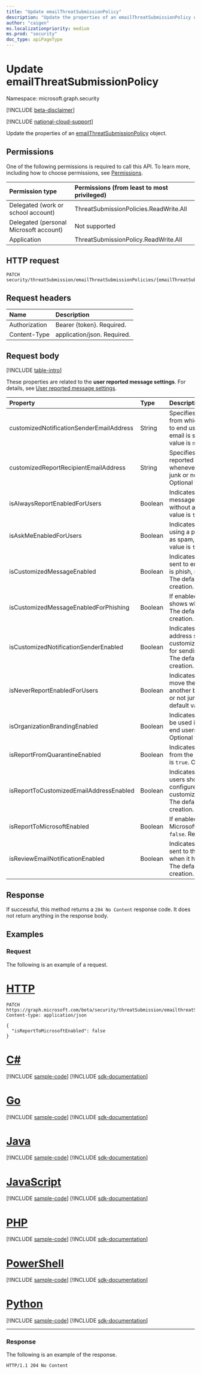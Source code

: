 ```yaml
---
title: "Update emailThreatSubmissionPolicy"
description: "Update the properties of an emailThreatSubmissionPolicy object."
author: "caigen"
ms.localizationpriority: medium
ms.prod: "security"
doc_type: apiPageType
---
```


# Update emailThreatSubmissionPolicy
Namespace: microsoft.graph.security

[!INCLUDE [beta-disclaimer](../../includes/beta-disclaimer.md)]

[!INCLUDE [national-cloud-support](../../includes/global-only.md)]

Update the properties of an [emailThreatSubmissionPolicy](../resources/security-emailthreatsubmissionpolicy.md) object.

## Permissions
One of the following permissions is required to call this API. To learn more, including how to choose permissions, see [Permissions](/graph/permissions-reference).

|Permission type|Permissions (from least to most privileged)|
|:---|:---|
|Delegated (work or school account)|ThreatSubmissionPolicies.ReadWrite.All|
|Delegated (personal Microsoft account)|Not supported|
|Application|ThreatSubmissionPolicy.ReadWrite.All|

## HTTP request

<!-- {
  "blockType": "ignored"
}
-->
``` http
PATCH security/threatSubmission/emailThreatSubmissionPolicies/{emailThreatSubmissionPoliciesId}
```

## Request headers
|Name|Description|
|:---|:---|
|Authorization|Bearer {token}. Required.|
|Content-Type|application/json. Required.|

## Request body
[!INCLUDE [table-intro](../../includes/update-property-table-intro.md)]

These properties are related to the **user reported message settings**. For details, see [User reported message settings](/microsoft-365/security/office-365-security/user-submission).

| Property                                 | Type    | Description                                                                                |
|:-----------------------------------------|:--------|:-------------------------------------------------------------------------------------------|
| customizedNotificationSenderEmailAddress | String  | Specifies the email address of the sender from which email notifications will be sent to end users to inform them whether an email is spam, phish or clean. The default value is `null`. Optional for creation.                   |
| customizedReportRecipientEmailAddress    | String  | Specifies the destination where the reported messages from end users will land whenever they report something as phish, junk or not junk. The default value is `null`. Optional for creation. |
| isAlwaysReportEnabledForUsers            | Boolean | Indicates whether end users can report a message as spam, phish or junk directly without a confirmation(popup). The default value is `true`.  Optional for creation.          |
| isAskMeEnabledForUsers                   | Boolean | Indicates whether end users can confirm using a popup before reporting messages as spam, phish or not junk. The default value is `true`.  Optional for creation. |
| isCustomizedMessageEnabled               | Boolean | Indicates whether the email notifications sent to end users to inform them if an email is phish, spam or junk is customized or not. The default value is `false`. Optional for creation.                  |
| isCustomizedMessageEnabledForPhishing    | Boolean | If enabled, customized message only shows when email is reported as phishing. The default value is `false`. Optional for creation. |
| isCustomizedNotificationSenderEnabled    | Boolean | Indicates whether to use the sender email address set using customizedNotificationSenderEmailAddress for sending email notifications to end users. The default value is `false`. Optional for creation.               |
| isNeverReportEnabledForUsers             | Boolean | Indicates whether end users can simply move the message from one folder to another based on the action of spam, phish or not junk without actually reporting it. The default value is `true`. Optional for creation.         |
| isOrganizationBrandingEnabled            | Boolean | Indicates whether the branding logo should be used in the email notifications sent to end users. The default value is `false`. Optional for creation.        |
| isReportFromQuarantineEnabled            | Boolean | Indicates whether end users can submit from the quarantine page. The default value is `true`. Optional for creation.              |
| isReportToCustomizedEmailAddressEnabled  | Boolean | Indicates whether emails reported by end users should be send to the custom mailbox configured using customizedReportRecipientEmailAddress.  The default value is `false`. Optional for creation.              |
| isReportToMicrosoftEnabled               | Boolean | If enabled, the email will be sent to Microsoft for analysis. The default value is `false`. Requried for creation.  |
| isReviewEmailNotificationEnabled         | Boolean | Indicates whether an email notification is sent to the end user who reported the email when it has been reviewed by the admin. The default value is `false`. Optional for creation.  |



## Response

If successful, this method returns a `204 No Content` response code. It does not return anything in the response body.

## Examples

### Request
The following is an example of a request.

# [HTTP](#tab/http)
<!-- {
  "blockType": "request",
  "name": "update_emailthreatsubmissionpolicy",
  "sampleKeys": ["DefaultReportSubmissionPolicy"]
}
-->
``` http
PATCH https://graph.microsoft.com/beta/security/threatSubmission/emailthreatSubmissionPolicies/DefaultReportSubmissionPolicy
Content-type: application/json

{
  "isReportToMicrosoftEnabled": false
}
```

# [C#](#tab/csharp)
[!INCLUDE [sample-code](../includes/snippets/csharp/update-emailthreatsubmissionpolicy-csharp-snippets.md)]
[!INCLUDE [sdk-documentation](../includes/snippets/snippets-sdk-documentation-link.md)]

# [Go](#tab/go)
[!INCLUDE [sample-code](../includes/snippets/go/update-emailthreatsubmissionpolicy-go-snippets.md)]
[!INCLUDE [sdk-documentation](../includes/snippets/snippets-sdk-documentation-link.md)]

# [Java](#tab/java)
[!INCLUDE [sample-code](../includes/snippets/java/update-emailthreatsubmissionpolicy-java-snippets.md)]
[!INCLUDE [sdk-documentation](../includes/snippets/snippets-sdk-documentation-link.md)]

# [JavaScript](#tab/javascript)
[!INCLUDE [sample-code](../includes/snippets/javascript/update-emailthreatsubmissionpolicy-javascript-snippets.md)]
[!INCLUDE [sdk-documentation](../includes/snippets/snippets-sdk-documentation-link.md)]

# [PHP](#tab/php)
[!INCLUDE [sample-code](../includes/snippets/php/update-emailthreatsubmissionpolicy-php-snippets.md)]
[!INCLUDE [sdk-documentation](../includes/snippets/snippets-sdk-documentation-link.md)]

# [PowerShell](#tab/powershell)
[!INCLUDE [sample-code](../includes/snippets/powershell/update-emailthreatsubmissionpolicy-powershell-snippets.md)]
[!INCLUDE [sdk-documentation](../includes/snippets/snippets-sdk-documentation-link.md)]

# [Python](#tab/python)
[!INCLUDE [sample-code](../includes/snippets/python/update-emailthreatsubmissionpolicy-python-snippets.md)]
[!INCLUDE [sdk-documentation](../includes/snippets/snippets-sdk-documentation-link.md)]

---

### Response
The following is an example of the response.

<!-- {
  "blockType": "response",
  "truncated": true
}
-->
``` http
HTTP/1.1 204 No Content
```

